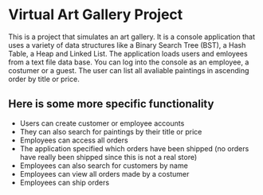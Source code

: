 # Virtual Art Gallery Project
This is a project that simulates an art gallery. It is a console application that uses a variety of data structures like a Binary Search Tree (BST), a Hash Table, a Heap and Linked List. The application loads users and emloyees from a text file data base. You can log into the console as an employee, a costumer or a guest. The user can list all avaliable paintings in ascending order by title or price. 

## Here is some more specific functionality

* Users can create customer or employee accounts
* They can also search for paintings by their title or price  
* Employees can access all orders
* The application specified which orders have been shipped (no orders have really been shipped since this is not a real store)
* Employees can also search for customers by name
* Employees can view all orders made by a costumer
* Employees can ship orders
